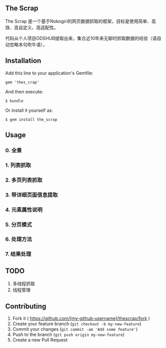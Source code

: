 ## The Scrap

The Scrap 是一个基于Nokogiri的网页数据抓取的框架，目标是使用简单、高效、高自定义、高适配性。

代码从个人项目ODSHUB提取出来，集合近10年来无聊时抓取数据的经验（请自动忽略本句吹牛语），


## Installation

Add this line to your application's Gemfile:

    gem 'thes_crap'

And then execute:

    $ bundle    

Or install it yourself as:

    $ gem install the_scrap

## Usage
### 0. 全景

### 1. 列表抓取

### 2. 多页列表抓取

### 3. 带详细页面信息提取

### 4. 元素属性说明

### 5. 分页模式

### 6. 处理方法

### 7. 结果处理


## TODO

1. 多线程抓取
2. 线程管理


## Contributing

1. Fork it ( https://github.com/[my-github-username]/thescrap/fork )
2. Create your feature branch (`git checkout -b my-new-feature`)
3. Commit your changes (`git commit -am 'Add some feature'`)
4. Push to the branch (`git push origin my-new-feature`)
5. Create a new Pull Request

